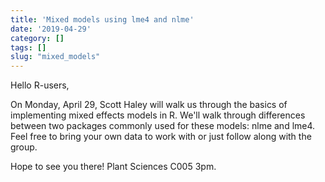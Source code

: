 ```yaml
---
title: 'Mixed models using lme4 and nlme'
date: '2019-04-29'
category: []
tags: []
slug: "mixed_models"
---
```


Hello R-users, 

On Monday, April 29, Scott Haley will walk us through the basics of implementing mixed effects models in R. We'll walk through differences between two packages commonly used for these models: nlme and lme4. Feel free to bring your own data to work with or just follow along with the group. 

Hope to see you there! Plant Sciences C005 3pm. 
